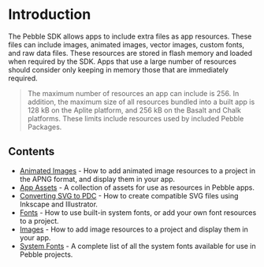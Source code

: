 # Introduction

The Pebble SDK allows apps to include extra files as app resources. These files
can include images, animated images, vector images, custom fonts, and raw data
files. These resources are stored in flash memory and loaded when required by
the SDK. Apps that use a large number of resources should consider only keeping
in memory those that are immediately required.

> The maximum number of resources an app can include is 256. In addition, the
> maximum size of all resources bundled into a built app is 128 kB on the Aplite
> platform, and 256 kB on the Basalt and Chalk platforms. These limits include
> resources used by included Pebble Packages.

## Contents

- [Animated Images](./animated-images.md) - How to add animated image resources to a project in the APNG format, and display them in your app.
- [App Assets](./app-assets.md) - A collection of assets for use as resources in Pebble apps.
- [Converting SVG to PDC](./converting-svg-to-pdc.md) - How to create compatible SVG files using Inkscape and Illustrator.
- [Fonts](./fonts.md) - How to use built-in system fonts, or add your own font resources to a project.
- [Images](./images.md) - How to add image resources to a project and display them in your app.
- [System Fonts](./system-fonts.md) - A complete list of all the system fonts available for use in Pebble projects.
